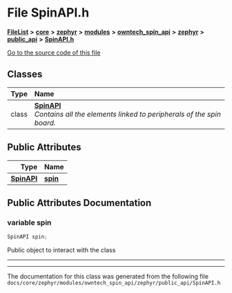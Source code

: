 

# File SpinAPI.h



[**FileList**](files.md) **>** [**core**](dir_771164b9325b04f1442f7a3ffa8ecb89.md) **>** [**zephyr**](dir_09002e7ce91f09aeb040dfd1861a47f4.md) **>** [**modules**](dir_6d0fb8ab814c517e7f155fb837e32f72.md) **>** [**owntech\_spin\_api**](dir_87330bcbf7fe698536ea5946c1b90585.md) **>** [**zephyr**](dir_83abe2f3de580445b50d57f614c989e1.md) **>** [**public\_api**](dir_9feddb36ca121fb6172e0f3e47b6ec72.md) **>** [**SpinAPI.h**](SpinAPI_8h.md)

[Go to the source code of this file](SpinAPI_8h_source.md)


















## Classes

| Type | Name |
| ---: | :--- |
| class | [**SpinAPI**](classSpinAPI.md) <br>_Contains all the elements linked to peripherals of the spin board._  |






## Public Attributes

| Type | Name |
| ---: | :--- |
|  [**SpinAPI**](classSpinAPI.md) | [**spin**](#variable-spin)  <br> |












































## Public Attributes Documentation




### variable spin 

```C++
SpinAPI spin;
```



Public object to interact with the class 


        

<hr>

------------------------------
The documentation for this class was generated from the following file `docs/core/zephyr/modules/owntech_spin_api/zephyr/public_api/SpinAPI.h`

